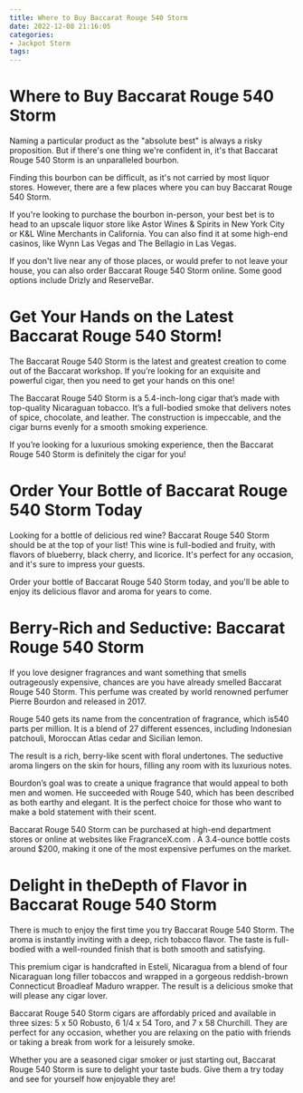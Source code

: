 ```yaml
---
title: Where to Buy Baccarat Rouge 540 Storm
date: 2022-12-08 21:16:05
categories:
- Jackpot Storm
tags:
---
```



#  Where to Buy Baccarat Rouge 540 Storm

Naming a particular product as the "absolute best" is always a risky proposition. But if there's one thing we're confident in, it's that Baccarat Rouge 540 Storm is an unparalleled bourbon.

Finding this bourbon can be difficult, as it's not carried by most liquor stores. However, there are a few places where you can buy Baccarat Rouge 540 Storm.

If you're looking to purchase the bourbon in-person, your best bet is to head to an upscale liquor store like Astor Wines & Spirits in New York City or K&L Wine Merchants in California. You can also find it at some high-end casinos, like Wynn Las Vegas and The Bellagio in Las Vegas.

If you don't live near any of those places, or would prefer to not leave your house, you can also order Baccarat Rouge 540 Storm online. Some good options include Drizly and ReserveBar.

#  Get Your Hands on the Latest Baccarat Rouge 540 Storm!

The Baccarat Rouge 540 Storm is the latest and greatest creation to come out of the Baccarat workshop. If you’re looking for an exquisite and powerful cigar, then you need to get your hands on this one!

The Baccarat Rouge 540 Storm is a 5.4-inch-long cigar that’s made with top-quality Nicaraguan tobacco. It’s a full-bodied smoke that delivers notes of spice, chocolate, and leather. The construction is impeccable, and the cigar burns evenly for a smooth smoking experience.

If you’re looking for a luxurious smoking experience, then the Baccarat Rouge 540 Storm is definitely the cigar for you!

#  Order Your Bottle of Baccarat Rouge 540 Storm Today

Looking for a bottle of delicious red wine? Baccarat Rouge 540 Storm should be at the top of your list! This wine is full-bodied and fruity, with flavors of blueberry, black cherry, and licorice. It's perfect for any occasion, and it's sure to impress your guests.

Order your bottle of Baccarat Rouge 540 Storm today, and you'll be able to enjoy its delicious flavor and aroma for years to come.

#  Berry-Rich and Seductive: Baccarat Rouge 540 Storm

If you love designer fragrances and want something that smells outrageously expensive, chances are you have already smelled Baccarat Rouge 540 Storm. This perfume was created by world renowned perfumer Pierre Bourdon and released in 2017.

Rouge 540 gets its name from the concentration of fragrance, which is540 parts per million. It is a blend of 27 different essences, including Indonesian patchouli, Moroccan Atlas cedar and Sicilian lemon.

The result is a rich, berry-like scent with floral undertones. The seductive aroma lingers on the skin for hours, filling any room with its luxurious notes.

Bourdon’s goal was to create a unique fragrance that would appeal to both men and women. He succeeded with Rouge 540, which has been described as both earthy and elegant. It is the perfect choice for those who want to make a bold statement with their scent.

Baccarat Rouge 540 Storm can be purchased at high-end department stores or online at websites like FragranceX.com . A 3.4-ounce bottle costs around $200, making it one of the most expensive perfumes on the market.

#  Delight in theDepth of Flavor in Baccarat Rouge 540 Storm

There is much to enjoy the first time you try Baccarat Rouge 540 Storm. The aroma is instantly inviting with a deep, rich tobacco flavor. The taste is full-bodied with a well-rounded finish that is both smooth and satisfying.

This premium cigar is handcrafted in Estelí, Nicaragua from a blend of four Nicaraguan long filler tobaccos and wrapped in a gorgeous reddish-brown Connecticut Broadleaf Maduro wrapper. The result is a delicious smoke that will please any cigar lover.

Baccarat Rouge 540 Storm cigars are affordably priced and available in three sizes: 5 x 50 Robusto, 6 1/4 x 54 Toro, and 7 x 58 Churchill. They are perfect for any occasion, whether you are relaxing on the patio with friends or taking a break from work for a leisurely smoke.

Whether you are a seasoned cigar smoker or just starting out, Baccarat Rouge 540 Storm is sure to delight your taste buds. Give them a try today and see for yourself how enjoyable they are!